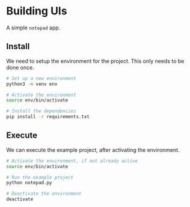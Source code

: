 # Building UIs

A simple `notepad` app.

## Install

We need to setup the environment for the project. This only needs to be done
once.

```sh
# Set up a new environment
python3 -m venv env

# Activate the environment
source env/bin/activate

# Install the dependencies
pip install -r requirements.txt
```

## Execute

We can execute the example project, after activating the environment.

```sh
# Activate the environment, if not already active
source env/bin/activate

# Run the example project
python notepad.py

# Deactivate the environment
deactivate
```
